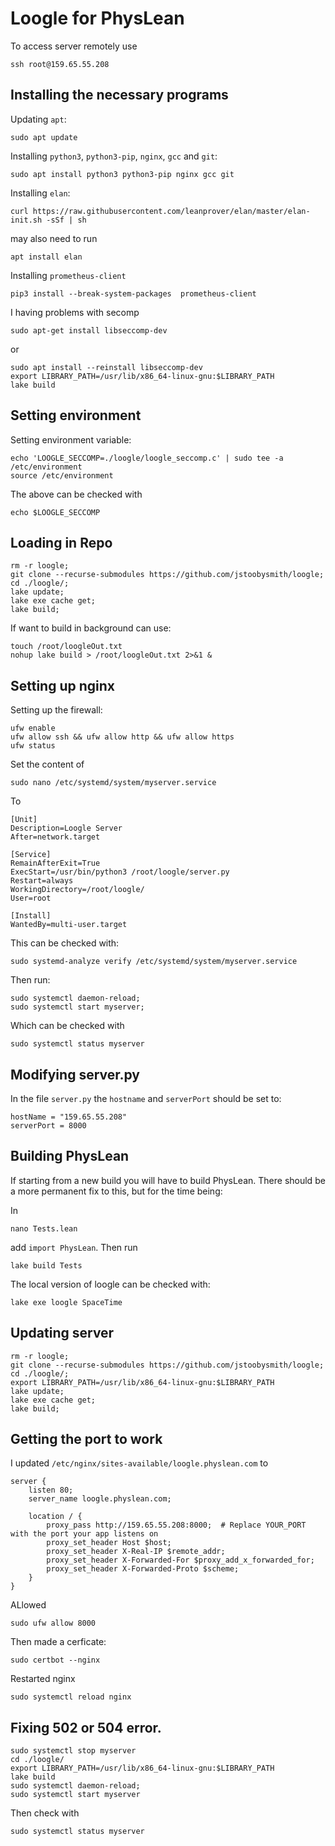 # Loogle for PhysLean 

To access server remotely use
```
ssh root@159.65.55.208
``` 
## Installing the necessary programs

Updating `apt`:
```
sudo apt update
```

Installing `python3`, `python3-pip`, `nginx`, `gcc` and `git`:
```
sudo apt install python3 python3-pip nginx gcc git
```

Installing `elan`:
```
curl https://raw.githubusercontent.com/leanprover/elan/master/elan-init.sh -sSf | sh
```

may also need to run 
```
apt install elan
```

Installing `prometheus-client`
```
pip3 install --break-system-packages  prometheus-client
```

I having problems with secomp
```
sudo apt-get install libseccomp-dev
```
or 
```
sudo apt install --reinstall libseccomp-dev
export LIBRARY_PATH=/usr/lib/x86_64-linux-gnu:$LIBRARY_PATH
lake build
```

## Setting environment

Setting environment variable:  
```
echo 'LOOGLE_SECCOMP=./loogle/loogle_seccomp.c' | sudo tee -a /etc/environment
source /etc/environment
```

The above can be checked with 
```
echo $LOOGLE_SECCOMP
```

## Loading in Repo


``` 
rm -r loogle;
git clone --recurse-submodules https://github.com/jstoobysmith/loogle;
cd ./loogle/;
lake update;
lake exe cache get;
lake build;
```

If want to build in background can use: 
``` 
touch /root/loogleOut.txt 
nohup lake build > /root/loogleOut.txt 2>&1 &
```

## Setting up nginx



Setting up the firewall:
```
ufw enable
ufw allow ssh && ufw allow http && ufw allow https
ufw status
```

Set the content of 
```
sudo nano /etc/systemd/system/myserver.service
```

To
```
[Unit]
Description=Loogle Server
After=network.target

[Service]
RemainAfterExit=True
ExecStart=/usr/bin/python3 /root/loogle/server.py
Restart=always
WorkingDirectory=/root/loogle/
User=root

[Install]
WantedBy=multi-user.target
```

This can be checked with:
```
sudo systemd-analyze verify /etc/systemd/system/myserver.service
```

Then run:
```
sudo systemctl daemon-reload;
sudo systemctl start myserver;
```

Which can be checked with 
```
sudo systemctl status myserver
```

## Modifying server.py 

In the file `server.py` the `hostname` and `serverPort` should be set to: 
```
hostName = "159.65.55.208"
serverPort = 8000
```

## Building PhysLean 

If starting from a new build you will have to build PhysLean. 
There should be a more permanent fix to this, but for the time being: 

In 
```
nano Tests.lean
```
add `import PhysLean`. 
Then run 
```
lake build Tests
```

The local version of loogle can be checked with: 

```
lake exe loogle SpaceTime
```


## Updating server 


``` 
rm -r loogle;
git clone --recurse-submodules https://github.com/jstoobysmith/loogle;
cd ./loogle/;
export LIBRARY_PATH=/usr/lib/x86_64-linux-gnu:$LIBRARY_PATH
lake update;
lake exe cache get;
lake build;
```

## Getting the port to work

I updated `/etc/nginx/sites-available/loogle.physlean.com` to 
```
server {
    listen 80;
    server_name loogle.physlean.com;

    location / {
        proxy_pass http://159.65.55.208:8000;  # Replace YOUR_PORT with the port your app listens on
        proxy_set_header Host $host;
        proxy_set_header X-Real-IP $remote_addr;
        proxy_set_header X-Forwarded-For $proxy_add_x_forwarded_for;
        proxy_set_header X-Forwarded-Proto $scheme;
    }
}
```
ALlowed 
```
sudo ufw allow 8000
```

Then made a cerficate: 
```
sudo certbot --nginx
```

Restarted nginx 
```
sudo systemctl reload nginx
```

## Fixing 502 or 504 error. 

``` 
sudo systemctl stop myserver
cd ./loogle/
export LIBRARY_PATH=/usr/lib/x86_64-linux-gnu:$LIBRARY_PATH
lake build
sudo systemctl daemon-reload;
sudo systemctl start myserver
```
Then check with 
```
sudo systemctl status myserver
```
